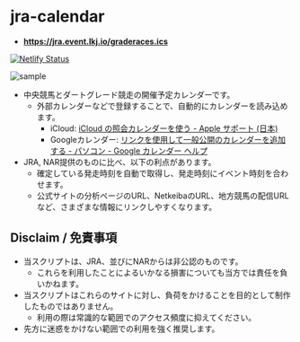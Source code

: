 # jra-calendar

- **https://jra.event.lkj.io/graderaces.ics**

[![Netlify Status](https://api.netlify.com/api/v1/badges/1813c971-2e32-4d0f-844b-e8e9a8a95c67/deploy-status)](https://app.netlify.com/sites/jra-calendar/deploys)

![sample](https://github.com/legnoh/jra-calendar/assets/706834/55e9e1ad-9cef-487e-b50e-177baac820a9)

- 中央競馬とダートグレード競走の開催予定カレンダーです。
  - 外部カレンダーなどで登録することで、自動的にカレンダーを読み込めます。
    - iCloud: [iCloud の照会カレンダーを使う - Apple サポート (日本)](https://support.apple.com/ja-jp/HT202361)
    - Googleカレンダー: [リンクを使用して一般公開のカレンダーを追加する \- パソコン \- Google カレンダー ヘルプ](https://support.google.com/calendar/answer/37100?hl=ja&co=GENIE.Platform%3DDesktop#:~:text=リンクを使用して一般公開のカレンダーを追加する)
- JRA, NAR提供のものに比べ、以下の利点があります。
  - 確定している発走時刻を自動で取得し、発走時刻にイベント時刻を合わせます。
  - 公式サイトの分析ページのURL、NetkeibaのURL、地方競馬の配信URLなど、さまざまな情報にリンクしやすくなります。

## Disclaim / 免責事項

- 当スクリプトは、JRA、並びにNARからは非公認のものです。
  - これらを利用したことによるいかなる損害についても当方では責任を負いかねます。
- 当スクリプトはこれらのサイトに対し、負荷をかけることを目的として制作したものではありません。
  - 利用の際は常識的な範囲でのアクセス頻度に抑えてください。
- 先方に迷惑をかけない範囲での利用を強く推奨します。
